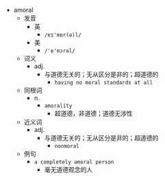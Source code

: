 - amoral
  - 发音
    - 英
      - `/eɪ'mɒr(ə)l/`
    - 美
      - `/'e'mɔrəl/`
  - 词义
    - adj.
      - 与道德无关的；无从区分是非的；超道德的
        - `having no moral standards at all`
  - 同根词
    - n.
      - `amorality`
        - 超道德，非道德；道德无涉性
  - 近义词
    - adj.
      - 与道德无关的；无从区分是非的；超道德的
        - `nonmoral`
  - 例句
    - `a completely amoral person`
      - 毫无道德观念的人

